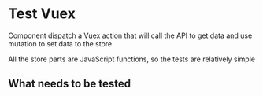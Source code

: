 # Test Vuex

Component dispatch a Vuex action that will call the API to get data and
use mutation to set data to the store. 

All the store parts are JavaScript functions, so the tests are relatively simple


## What needs to be tested